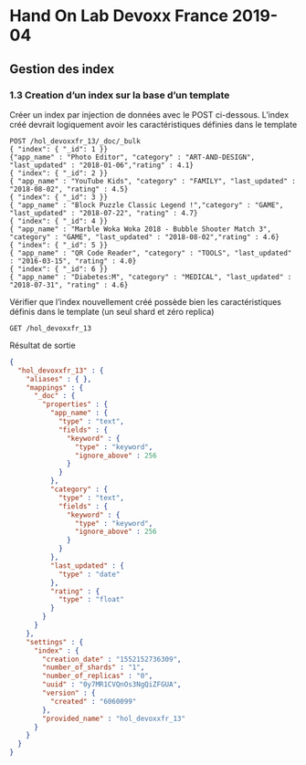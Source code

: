 # Hand On Lab Devoxx France 2019-04
## Gestion des index
### 1.3 Creation d’un index sur la base d’un template

Créer un index par injection de données avec le POST ci-dessous. L’index créé devrait logiquement avoir les caractéristiques définies dans le template
      
```shell
POST /hol_devoxxfr_13/_doc/_bulk
{ "index": { "_id": 1 }}
{"app_name" : "Photo Editor", "category" : "ART-AND-DESIGN", "last_updated" : "2018-01-06","rating" : 4.1}
{ "index": { "_id": 2 }}
{ "app_name" : "YouTube Kids", "category" : "FAMILY", "last_updated" : "2018-08-02", "rating" : 4.5}
{ "index": { "_id": 3 }}      
{ "app_name" : "Block Puzzle Classic Legend !","category" : "GAME", "last_updated" : "2018-07-22", "rating" : 4.7}
{ "index": { "_id": 4 }}      
{ "app_name" : "Marble Woka Woka 2018 - Bubble Shooter Match 3", "category" : "GAME", "last_updated" : "2018-08-02","rating" : 4.6}
{ "index": { "_id": 5 }}      
{ "app_name" : "QR Code Reader", "category" : "TOOLS", "last_updated" : "2016-03-15", "rating" : 4.0}
{ "index": { "_id": 6 }}      
{ "app_name" : "Diabetes:M", "category" : "MEDICAL", "last_updated" : "2018-07-31", "rating" : 4.6}
```


Vérifier que l’index nouvellement créé possède bien les caractéristiques définis dans le template (un seul shard et zéro replica)
```shell
GET /hol_devoxxfr_13
```


Résultat de sortie
```json
{
  "hol_devoxxfr_13" : {
    "aliases" : { },
    "mappings" : {
      "_doc" : {
        "properties" : {
          "app_name" : {
            "type" : "text",
            "fields" : {
              "keyword" : {
                "type" : "keyword",
                "ignore_above" : 256
              }
            }
          },
          "category" : {
            "type" : "text",
            "fields" : {
              "keyword" : {
                "type" : "keyword",
                "ignore_above" : 256
              }
            }
          },
          "last_updated" : {
            "type" : "date"
          },
          "rating" : {
            "type" : "float"
          }
        }
      }
    },
    "settings" : {
      "index" : {
        "creation_date" : "1552152736309",
        "number_of_shards" : "1",
        "number_of_replicas" : "0",
        "uuid" : "0y7MR1CVQnOs3NgQiZFGUA",
        "version" : {
          "created" : "6060099"
        },
        "provided_name" : "hol_devoxxfr_13"
      }
    }
  }
}
```